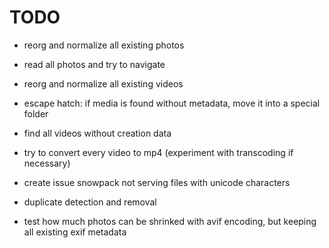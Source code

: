 # TODO

- reorg and normalize all existing photos

- read all photos and try to navigate

- reorg and normalize all existing videos

- escape hatch: if media is found without metadata, move it into a special folder

- find all videos without creation data

- try to convert every video to mp4 (experiment with transcoding if necessary)

- create issue snowpack not serving files with unicode characters

- duplicate detection and removal

- test how much photos can be shrinked with avif encoding, but keeping all existing exif metadata
